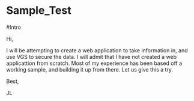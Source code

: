 # Sample_Test

#Intro

Hi,

I will be attempting to create a web application to take information in, and use VGS to secure the data. I will admit that I have not created a web applicattion from scratch. Most of my experience has been based off a working sample, and building it up from there. Let us give this a try.

Best,

JL
